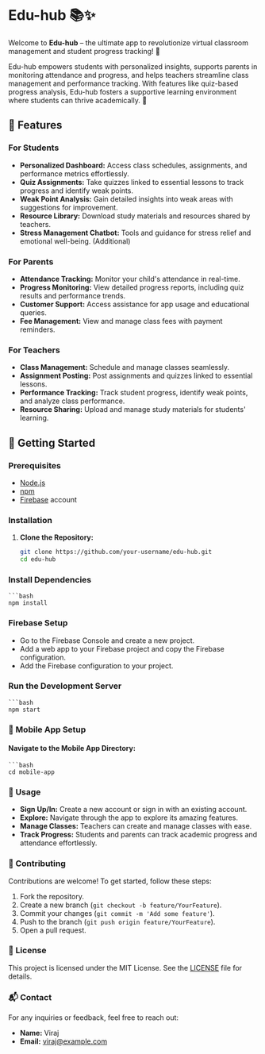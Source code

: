 # Edu-hub 📚✨

Welcome to **Edu-hub** – the ultimate app to revolutionize virtual classroom management and student progress tracking! 🚀

Edu-hub empowers students with personalized insights, supports parents in monitoring attendance and progress, and helps teachers streamline class management and performance tracking. With features like quiz-based progress analysis, Edu-hub fosters a supportive learning environment where students can thrive academically. 🌟

## 🌟 Features

### For Students
- **Personalized Dashboard:** Access class schedules, assignments, and performance metrics effortlessly.
- **Quiz Assignments:** Take quizzes linked to essential lessons to track progress and identify weak points.
- **Weak Point Analysis:** Gain detailed insights into weak areas with suggestions for improvement.
- **Resource Library:** Download study materials and resources shared by teachers.
- **Stress Management Chatbot:** Tools and guidance for stress relief and emotional well-being. (Additional)

### For Parents
- **Attendance Tracking:** Monitor your child's attendance in real-time.
- **Progress Monitoring:** View detailed progress reports, including quiz results and performance trends.
- **Customer Support:** Access assistance for app usage and educational queries.
- **Fee Management:** View and manage class fees with payment reminders.

### For Teachers
- **Class Management:** Schedule and manage classes seamlessly.
- **Assignment Posting:** Post assignments and quizzes linked to essential lessons.
- **Performance Tracking:** Track student progress, identify weak points, and analyze class performance.
- **Resource Sharing:** Upload and manage study materials for students' learning.

## 🚀 Getting Started

### Prerequisites

- [Node.js](https://nodejs.org/)
- [npm](https://www.npmjs.com/)
- [Firebase](https://firebase.google.com/) account

### Installation

1. **Clone the Repository:**
   ```bash
   git clone https://github.com/your-username/edu-hub.git
   cd edu-hub

### Install Dependencies

    ```bash
    npm install

### Firebase Setup

- Go to the Firebase Console and create a new project.
- Add a web app to your Firebase project and copy the Firebase configuration.
- Add the Firebase configuration to your project.


### Run the Development Server

    ```bash
    npm start

### 📱 Mobile App Setup

#### Navigate to the Mobile App Directory:

    ```bash
    cd mobile-app















### 🎨 Usage

- **Sign Up/In:** Create a new account or sign in with an existing account.
- **Explore:** Navigate through the app to explore its amazing features.
- **Manage Classes:** Teachers can create and manage classes with ease.
- **Track Progress:** Students and parents can track academic progress and attendance effortlessly.

### 🤝 Contributing

Contributions are welcome! To get started, follow these steps:

1. Fork the repository.
2. Create a new branch (`git checkout -b feature/YourFeature`).
3. Commit your changes (`git commit -m 'Add some feature'`).
4. Push to the branch (`git push origin feature/YourFeature`).
5. Open a pull request.

### 📜 License

This project is licensed under the MIT License. See the [LICENSE](LICENSE) file for details.

### 📬 Contact

For any inquiries or feedback, feel free to reach out:

- **Name:** Viraj
- **Email:** viraj@example.com
